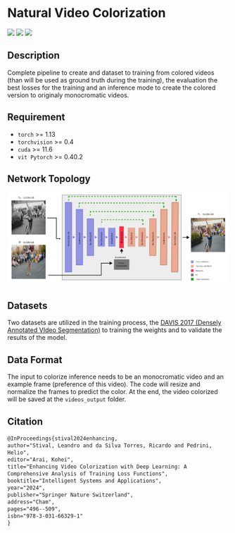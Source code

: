 # Natural Video Colorization
<!-- ![](https://img.shields.io/badge/LPIPS%20ver.-0.1-brightgreen) -->
![](https://img.shields.io/badge/-pytorch-FA8072?logo=pytorch)
![](https://img.shields.io/badge/-python-B0E0E6?logo=python)
![](https://img.shields.io/badge/-jupyter-8B0000?logo=jupyter)

## Description
Complete pipeline to create and dataset to training from colored videos (than will be used as ground truth during the training), the evaluation the best losses for the training and an inference mode to create the colored version to originaly monocromatic videos.

## Requirement
- `torch` >= 1.13
- `torchvision` >= 0.4
- `cuda` >= 11.6
- `vit Pytorch` >= 0.40.2

## Network Topology

![til](./app/color_network_simple.svg)

## Datasets

Two datasets are utilized in the training process, the [DAVIS 2017 (Densely Annotated VIdeo Segmentation)](https://davischallenge.org/) to training the weights and to validate the results of the model.

## Data Format

The input to colorize inference needs to be an monocromatic video and an example frame (preference of this video).
The code will resize and normalize the frames to predict the color. At the end, the video colorized will be saved at the `videos_output` folder.

## Citation
```
@InProceedings{stival2024enhancing,
author="Stival, Leandro and da Silva Torres, Ricardo and Pedrini, Helio",
editor="Arai, Kohei",
title="Enhancing Video Colorization with Deep Learning: A Comprehensive Analysis of Training Loss Functions",
booktitle="Intelligent Systems and Applications",
year="2024",
publisher="Springer Nature Switzerland",
address="Cham",
pages="496--509",
isbn="978-3-031-66329-1"
}
```

<!-- ## Usage
```python
from lpips_pytorch import LPIPS, lpips

# define as a criterion module (recommended)
criterion = LPIPS(
    net_type='alex',  # choose a network type from ['alex', 'squeeze', 'vgg']
    version='0.1'  # Currently, v0.1 is supported
)
loss = criterion(x, y) -->
